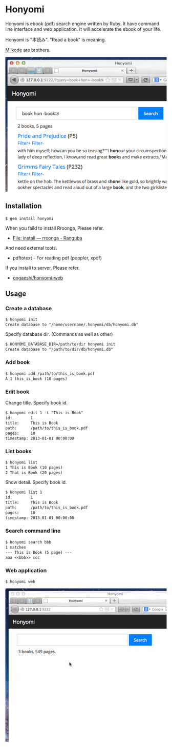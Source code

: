# Honyomi

Honyomi is ebook (pdf) search engine written by Ruby. It have command line interface and web application. It will accelerate the ebook of your life.

Honyomi is "本読み". "Read a book" is meaning.

[Milkode](https://github.com/ongaeshi/milkode) are brothers.

![honyomi-01.png](images/honyomi-01.png)

## Installation

    $ gem install honyomi

When you faild to install Rroonga, Please refer.
* [File: install — rroonga - Ranguba](http://ranguba.org/rroonga/en/file.install.html)

And need external tools.
* pdftotext - For reading pdf (poppler, xpdf)

If you install to server, Please refer.
* [ongaeshi/honyomi-web](https://github.com/ongaeshi/honyomi-web)

## Usage

### Create a database

```
$ honyomi init
Create database to "/home/username/.honyomi/db/honyomi.db"
```

Specify database dir. (Commands as well as other)

```
$ HONYOMI_DATABASE_DIR=/path/to/dir honyomi init
Create database to "/path/to/dir/db/honyomi.db"
```

### Add book

```
$ honyomi add /path/to/this_is_book.pdf
A 1 this_is_book (10 pages)
```

### Edit book

Change title. Specify book id.

```
$ honyomi edit 1 -t "This is Book"
id:        1
title:     This is Book
path:      /path/to/this_is_book.pdf
pages:     10
timestamp: 2013-01-01 00:00:00
```

### List books

```
$ honyomi list
1 This is Book (10 pages)
2 That is Book (20 pages)
```

Show detail. Specify book id.

```
$ honyomi list 1
id:        1
title:     This is Book
path:      /path/to/this_is_book.pdf
pages:     10
timestamp: 2013-01-01 00:00:00
```

### Search command line

```
$ honyomi search bbb
1 matches
--- This is Book (5 page) ---
aaa <<bbb>> ccc
```

### Web application

```
$ honyomi web
```

![honyomi-03.gif](images/honyomi-03.gif)


